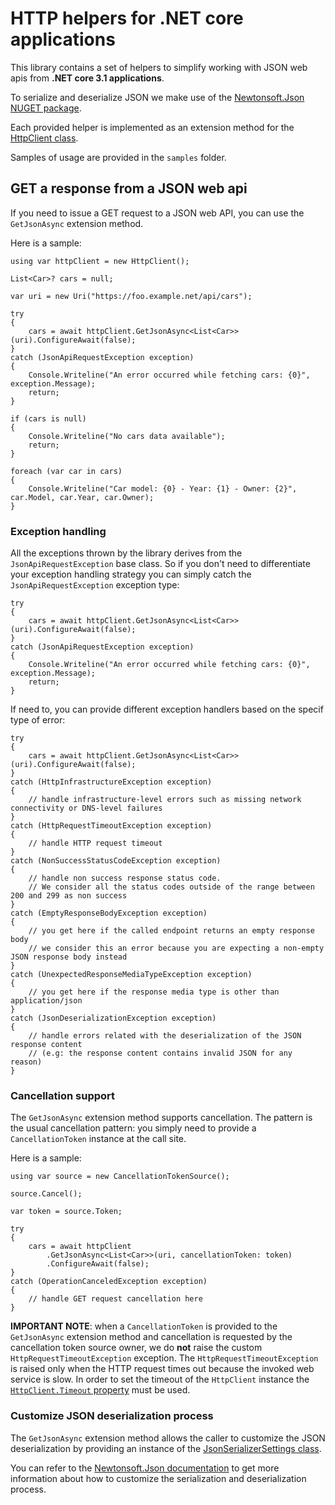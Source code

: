 # HTTP helpers for .NET core applications
This library contains a set of helpers to simplify working with JSON web apis from **.NET core 3.1 applications**.

To serialize and deserialize JSON we make use of the [Newtonsoft.Json NUGET package](https://www.nuget.org/packages/Newtonsoft.Json/). 

Each provided helper is implemented as an extension method for the [HttpClient class](https://docs.microsoft.com/en-us/dotnet/api/system.net.http.httpclient?view=netcore-3.1).

Samples of usage are provided in the `samples` folder.

## GET a response from a JSON web api
If you need to issue a GET request to a JSON web API, you can use the `GetJsonAsync` extension method.

Here is a sample:

```
using var httpClient = new HttpClient();

List<Car>? cars = null;

var uri = new Uri("https://foo.example.net/api/cars");

try 
{
	cars = await httpClient.GetJsonAsync<List<Car>>(uri).ConfigureAwait(false);
}
catch (JsonApiRequestException exception) 
{
	Console.Writeline("An error occurred while fetching cars: {0}", exception.Message);
	return;
}

if (cars is null) 
{
	Console.Writeline("No cars data available");
	return;
}

foreach (var car in cars) 
{
	Console.Writeline("Car model: {0} - Year: {1} - Owner: {2}", car.Model, car.Year, car.Owner);
}
```

### Exception handling
All the exceptions thrown by the library derives from the `JsonApiRequestException` base class. So if you don't need to differentiate 
your exception handling strategy you can simply catch the `JsonApiRequestException` exception type: 

```
try 
{
	cars = await httpClient.GetJsonAsync<List<Car>>(uri).ConfigureAwait(false);
}
catch (JsonApiRequestException exception) 
{
	Console.Writeline("An error occurred while fetching cars: {0}", exception.Message);
	return;
}
```

If need to, you can provide different exception handlers based on the specif type of error:

```
try 
{
	cars = await httpClient.GetJsonAsync<List<Car>>(uri).ConfigureAwait(false);
}
catch (HttpInfrastructureException exception) 
{
	// handle infrastructure-level errors such as missing network connectivity or DNS-level failures
}
catch (HttpRequestTimeoutException exception) 
{
	// handle HTTP request timeout
}
catch (NonSuccessStatusCodeException exception) 
{
	// handle non success response status code.
	// We consider all the status codes outside of the range between 200 and 299 as non success
}
catch (EmptyResponseBodyException exception) 
{
	// you get here if the called endpoint returns an empty response body
	// we consider this an error because you are expecting a non-empty JSON response body instead
}
catch (UnexpectedResponseMediaTypeException exception) 
{
	// you get here if the response media type is other than application/json
}
catch (JsonDeserializationException exception)
{
	// handle errors related with the deserialization of the JSON response content
	// (e.g: the response content contains invalid JSON for any reason)
}
```

### Cancellation support
The `GetJsonAsync` extension method supports cancellation. 
The pattern is the usual cancellation pattern: you simply need to provide a `CancellationToken` instance at the call site.

Here is a sample:

```
using var source = new CancellationTokenSource();

source.Cancel();

var token = source.Token;

try 
{
	cars = await httpClient
		.GetJsonAsync<List<Car>>(uri, cancellationToken: token)
		.ConfigureAwait(false);
}
catch (OperationCanceledException exception) 
{
	// handle GET request cancellation here
}
```

**IMPORTANT NOTE**: when a `CancellationToken` is provided to the `GetJsonAsync` extension method and cancellation is requested
by the cancellation token source owner, we do **not** raise the custom `HttpRequestTimeoutException` exception.
The `HttpRequestTimeoutException` is raised only when the HTTP request times out because the invoked web service is slow. 
In order to set the timeout of the `HttpClient` instance the [`HttpClient.Timeout` property](https://docs.microsoft.com/en-us/dotnet/api/system.net.http.httpclient.timeout?view=netcore-3.1) must be used.

### Customize JSON deserialization process
The `GetJsonAsync` extension method allows the caller to customize the JSON deserialization by providing an instance
of the [JsonSerializerSettings class](https://www.newtonsoft.com/json/help/html/T_Newtonsoft_Json_JsonSerializerSettings.htm).

You can refer to the [Newtonsoft.Json documentation](https://www.newtonsoft.com/json/help/html/Introduction.htm) to get more information about how to customize
the serialization and deserialization process.